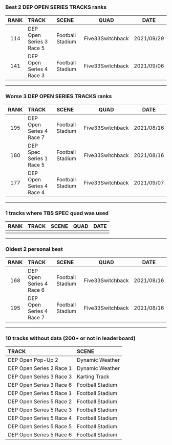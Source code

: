 ### Best 2 DEP OPEN SERIES TRACKS ranks
|RANK|TRACK|SCENE|QUAD|DATE|
|:---:|:---|:---|:---:|:---:|
|114|DEP Open Series 3 Race 5|Football Stadium|Five33Switchback|2021/09/29|
|141|DEP Open Series 4 Race 3|Football Stadium|Five33Switchback|2021/09/06|
---
### Worse 3 DEP OPEN SERIES TRACKS ranks
|RANK|TRACK|SCENE|QUAD|DATE|
|:---:|:---|:---|:---:|:---:|
|195|DEP Open Series 4 Race 7|Football Stadium|Five33Switchback|2021/08/16|
|180|DEP Spec Series 1 Race 5|Football Stadium|Five33Switchback|2021/08/16|
|177|DEP Open Series 4 Race 4|Football Stadium|Five33Switchback|2021/09/07|
---
### 1 tracks where TBS SPEC quad was used
|RANK|TRACK|SCENE|QUAD|DATE|
|:---:|:---|:---|:---:|:---:|
||||||
---
### Oldest 2 personal best
|RANK|TRACK|SCENE|QUAD|DATE|
|:---:|:---|:---|:---:|:---:|
|168|DEP Open Series 4 Race 6|Football Stadium|Five33Switchback|2021/08/16|
|195|DEP Open Series 4 Race 7|Football Stadium|Five33Switchback|2021/08/16|
---
### 10 tracks without data (200+ or not in leaderboard)
|TRACK|SCENE|
|:---|:---|
|DEP Open Pop-Up 2|Dynamic Weather|
|DEP Open Series 2 Race 1|Dynamic Weather|
|DEP Open Series 3 Race 3|Karting Track|
|DEP Open Series 3 Race 6|Football Stadium|
|DEP Open Series 5 Race 1|Football Stadium|
|DEP Open Series 5 Race 2|Football Stadium|
|DEP Open Series 5 Race 3|Football Stadium|
|DEP Open Series 5 Race 4|Football Stadium|
|DEP Open Series 5 Race 5|Football Stadium|
|DEP Open Series 5 Race 6|Football Stadium|
